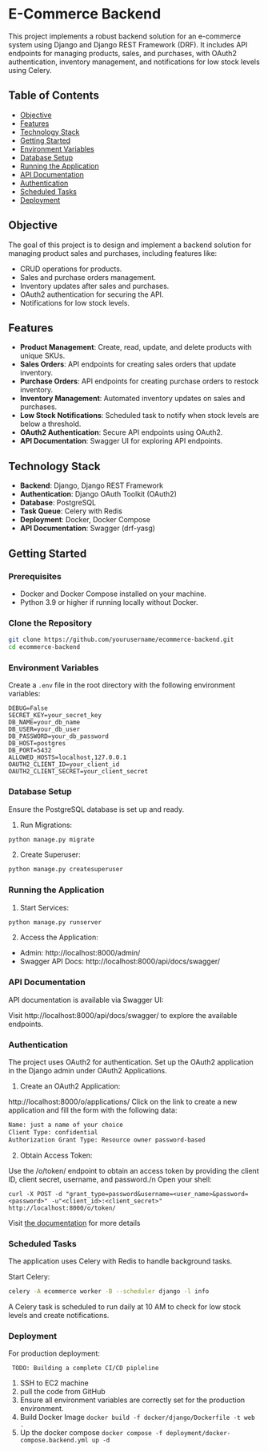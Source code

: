 # E-Commerce Backend

This project implements a robust backend solution for an e-commerce system using Django and Django REST Framework (DRF). 
It includes API endpoints for managing products, sales, and purchases, with OAuth2 authentication, 
inventory management, and notifications for low stock levels using Celery.

## Table of Contents

- [Objective](#objective)
- [Features](#features)
- [Technology Stack](#technology-stack)
- [Getting Started](#getting-started)
- [Environment Variables](#environment-variables)
- [Database Setup](#database-setup)
- [Running the Application](#running-the-application)
- [API Documentation](#api-documentation)
- [Authentication](#authentication)
- [Scheduled Tasks](#scheduled-tasks)
- [Deployment](#deployment)


## Objective

The goal of this project is to design and implement a backend solution for managing product sales and purchases, including features like:
- CRUD operations for products.
- Sales and purchase orders management.
- Inventory updates after sales and purchases.
- OAuth2 authentication for securing the API.
- Notifications for low stock levels.

## Features

- **Product Management**: Create, read, update, and delete products with unique SKUs.
- **Sales Orders**: API endpoints for creating sales orders that update inventory.
- **Purchase Orders**: API endpoints for creating purchase orders to restock inventory.
- **Inventory Management**: Automated inventory updates on sales and purchases.
- **Low Stock Notifications**: Scheduled task to notify when stock levels are below a threshold.
- **OAuth2 Authentication**: Secure API endpoints using OAuth2.
- **API Documentation**: Swagger UI for exploring API endpoints.

## Technology Stack

- **Backend**: Django, Django REST Framework
- **Authentication**: Django OAuth Toolkit (OAuth2)
- **Database**: PostgreSQL
- **Task Queue**: Celery with Redis
- **Deployment**: Docker, Docker Compose
- **API Documentation**: Swagger (drf-yasg)

## Getting Started

### Prerequisites

- Docker and Docker Compose installed on your machine.
- Python 3.9 or higher if running locally without Docker.

### Clone the Repository

```bash
git clone https://github.com/yourusername/ecommerce-backend.git
cd ecommerce-backend
```

### Environment Variables
Create a `.env` file in the root directory with the following environment variables:

```
DEBUG=False
SECRET_KEY=your_secret_key
DB_NAME=your_db_name
DB_USER=your_db_user
DB_PASSWORD=your_db_password
DB_HOST=postgres
DB_PORT=5432
ALLOWED_HOSTS=localhost,127.0.0.1
OAUTH2_CLIENT_ID=your_client_id
OAUTH2_CLIENT_SECRET=your_client_secret
```

### Database Setup
Ensure the PostgreSQL database is set up and ready. 
1. Run Migrations:
``` bash
python manage.py migrate
```

2. Create Superuser:
``` bash
python manage.py createsuperuser
```

### Running the Application

1. Start Services:
```bash
python manage.py runserver
```

2. Access the Application:
* Admin: http://localhost:8000/admin/
* Swagger API Docs: http://localhost:8000/api/docs/swagger/

### API Documentation
API documentation is available via Swagger UI:

Visit http://localhost:8000/api/docs/swagger/ to explore the available endpoints.


### Authentication
The project uses OAuth2 for authentication. Set up the OAuth2 application in the Django admin under OAuth2 Applications.

1. Create an OAuth2 Application:

http://localhost:8000/o/applications/
Click on the link to create a new application and fill the form with the following data:
```bash
Name: just a name of your choice
Client Type: confidential
Authorization Grant Type: Resource owner password-based
```

2. Obtain Access Token:

Use the /o/token/ endpoint to obtain an access token by providing the client ID, client secret, username, and password./n
Open your shell:
```shell
curl -X POST -d "grant_type=password&username=<user_name>&password=<password>" -u"<client_id>:<client_secret>" http://localhost:8000/o/token/
```

Visit [the documentation](https://django-oauth-toolkit.readthedocs.io/en/latest/rest-framework/getting_started.html) for more details


### Scheduled Tasks
The application uses Celery with Redis to handle background tasks.

Start Celery:
```bash
celery -A ecommerce worker -B --scheduler django -l info
```

A Celery task is scheduled to run daily at 10 AM to check for low stock levels and create notifications.



### Deployment
For production deployment:

``` TODO: Building a complete CI/CD pipleline```

1. SSH to EC2 machine
2. pull the code from GitHub
3. Ensure all environment variables are correctly set for the production environment.
4. Build Docker Image ```docker build -f docker/django/Dockerfile -t web .```
5. Up the docker compose ```docker compose -f deployment/docker-compose.backend.yml up -d```
